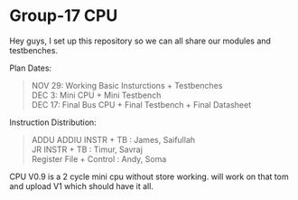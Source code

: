 # Group-17 CPU

Hey guys, I set up this repository so we can all share our modules and testbenches.  

Plan Dates:

>NOV 29: Working Basic Insturctions + Testbenches  
>DEC 3:  Mini CPU + Mini Testbench  
>DEC 17: Final Bus CPU + Final Testbench + Final Datasheet  

Instruction Distribution:

>ADDU ADDIU INSTR + TB        : James, Saifullah  
>JR INSTR + TB                : Timur, Savraj  
>Register File + Control      : Andy, Soma  

CPU V0.9 is a 2 cycle mini cpu without store working. will work on that tom and upload V1 which should have it all.
